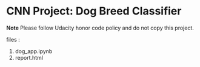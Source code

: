 # CNN Project: Dog Breed Classifier

**Note** Please follow Udacity honor code policy and do not copy this project.

files :

1. dog_app.ipynb
2. report.html

